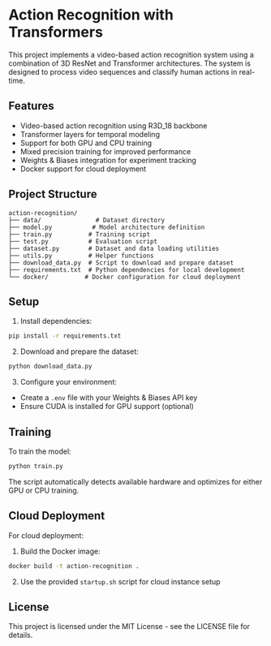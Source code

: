 # Action Recognition with Transformers

This project implements a video-based action recognition system using a combination of 3D ResNet and Transformer architectures. The system is designed to process video sequences and classify human actions in real-time.

## Features

- Video-based action recognition using R3D_18 backbone
- Transformer layers for temporal modeling
- Support for both GPU and CPU training
- Mixed precision training for improved performance
- Weights & Biases integration for experiment tracking
- Docker support for cloud deployment

## Project Structure

```
action-recognition/
├── data/               # Dataset directory
├── model.py           # Model architecture definition
├── train.py          # Training script
├── test.py           # Evaluation script
├── dataset.py        # Dataset and data loading utilities
├── utils.py          # Helper functions
├── download_data.py  # Script to download and prepare dataset
├── requirements.txt  # Python dependencies for local development
└── docker/          # Docker configuration for cloud deployment
```

## Setup

1. Install dependencies:
```bash
pip install -r requirements.txt
```

2. Download and prepare the dataset:
```bash
python download_data.py
```

3. Configure your environment:
- Create a `.env` file with your Weights & Biases API key
- Ensure CUDA is installed for GPU support (optional)

## Training

To train the model:
```bash
python train.py
```

The script automatically detects available hardware and optimizes for either GPU or CPU training.

## Cloud Deployment

For cloud deployment:
1. Build the Docker image:
```bash
docker build -t action-recognition .
```

2. Use the provided `startup.sh` script for cloud instance setup

## License

This project is licensed under the MIT License - see the LICENSE file for details. 